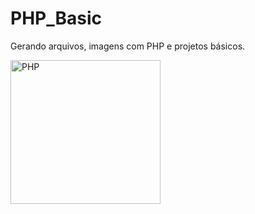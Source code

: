 # PHP_Basic
Gerando arquivos, imagens com PHP e projetos básicos.

  <img align="center" alt="PHP" height="230" width="240" src="https://www.php.net/images/logos/new-php-logo.svg">

